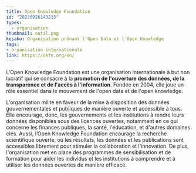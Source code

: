 ```yaml
---
title: Open Knowledge Foundation
id: "20230926143215"
types:
  - organisation
thumbnail: outil.png
kesako: Organisation prônant l'Open Data et l'Open Knowledge
tags:
- organisation internationale
link: https://okfn.org/en/
---
```

L'Open Knowledge Foundation est une organisation internationale à but non lucratif qui se consacre à la **promotion de l'ouverture des données, de la transparence et de l'accès à l'information**. Fondée en 2004, elle joue un rôle essentiel dans le mouvement de l'open data et de l'open knowledge.

L'organisation milite en faveur de la mise à disposition des données gouvernementales et publiques de manière ouverte et accessible à tous. Elle encourage, donc, les gouvernements et les institutions à rendre leurs données disponibles sous des licences ouvertes, notamment en ce qui concerne les finances publiques, la santé, l'éducation, et d'autres domaines clés.
Aussi, l’Open Knowledge Foundation encourage la recherche scientifique ouverte, où les résultats, les données et les publications sont accessibles librement pour stimuler la collaboration et l'innovation.
De plus, l'organisation met en place des programmes de sensibilisation et de formation pour aider les individus et les institutions à comprendre et à utiliser les données ouvertes de manière efficace.

